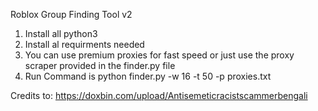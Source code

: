 Roblox Group Finding Tool v2

1. Install all python3
2. Install al requirments needed
3. You can use premium proxies for fast speed or just use the proxy scraper provided in the finder.py file
4. Run Command is python finder.py -w 16 -t 50 -p proxies.txt


Credits to: https://doxbin.com/upload/Antisemeticracistscammerbengali 
